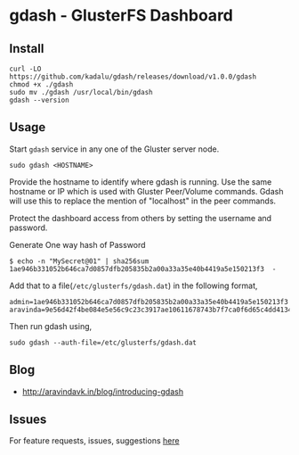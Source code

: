 # gdash - GlusterFS Dashboard

## Install

```
curl -LO https://github.com/kadalu/gdash/releases/download/v1.0.0/gdash
chmod +x ./gdash
sudo mv ./gdash /usr/local/bin/gdash
gdash --version
```

## Usage

Start `gdash` service in any one of the Gluster server node.

```
sudo gdash <HOSTNAME>
```

Provide the hostname to identify where gdash is running. Use the same hostname or IP which is used with Gluster Peer/Volume commands. Gdash will use this to replace the mention of "localhost" in the peer commands.

Protect the dashboard access from others by setting the username and password.

Generate One way hash of Password

```
$ echo -n "MySecret@01" | sha256sum
1ae946b331052b646ca7d0857dfb205835b2a00a33a35e40b4419a5e150213f3  -
```

Add that to a file(`/etc/glusterfs/gdash.dat`) in the following format,

```
admin=1ae946b331052b646ca7d0857dfb205835b2a00a33a35e40b4419a5e150213f3
aravinda=9e56d42f4be084e5e56c9c23c3917ae10611678743b7f7ca0f6d65c4dd413408
```

Then run gdash using,

```
sudo gdash --auth-file=/etc/glusterfs/gdash.dat
```

## Blog

* http://aravindavk.in/blog/introducing-gdash


## Issues

For feature requests, issues, suggestions [here](https://github.com/aravindavk/gdash/issues)
